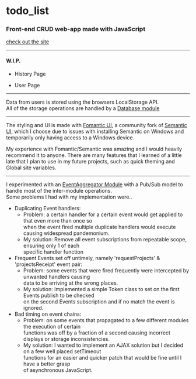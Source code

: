  # todo_list
 
 ### Front-end CRUD web-app made with JavaScript

 [check out the site](https://kiizerd.github.io/todo_list/dist/)

 ---

  #### W.I.P.

  - History Page
    
  - User Page

 ---

  Data from users is stored using the browsers LocalStorage API.  
  All of the storage operations are handled by a [Database module](https://github.com/kiizerd/todo_list/blob/main/src/database.js) 

 ---

  The styling and UI is made with [Fomantic UI](https://fomantic-ui.com/), a community fork of [Semantic UI](https://semantic-ui.com/), which I choose due to issues with installing Semantic on Windows and temporarily only having access to a Windows device.

  My experience with Fomantic/Semantic was amazing and I would heavily recommend it to anyone. 
  There are many features that I learned of a little late that I plan to use in my future projects, such as quick theming and Global site variables.

 ---

  I experimented with an [EventAggregator Module](https://github.com/kiizerd/todo_list/blob/main/src/events.js) with a Pub/Sub model to handle most of the inter-module operations.  
  Some problems I had with my implementation were..  
  - Duplicating Event handlers:  
    - Problem: a certain handler for a certain event would get applied to that even more than once so  
        when the event fired multiple duplicate handlers would execute causing widespread pandemonium.       
    - My solution: Remove all event subscriptions from repeatable scope, ensuring only 1 of each  
      specific handler function         
  - Frequent Events set off untimely, namely 'requestProjects' & 'projectsReceipt' event pair:    
    - Problem: some events that were fired frequently were intercepted by unwanted handlers causing  
      data to be arriving at the wrong places.          
    - My solution: Implemented a simple Token class to set on the first Events publish to be checked  
      on the second Events subscription and if no match the event is ignored.    
  - Bad timing on event chains:        
    - Problem: on some events that propagated to a few different modules the execution of certain  
      functions was off by a fraction of a second causing incorrect displays or storage inconsistencies.          
    - My solution: I wanted to implement an AJAX solution but I decided on a few well placed setTimeout  
      functions for an easier and quicker patch that would be fine until I have a better grasp  
      of asynchronous JavaScript.  

    
